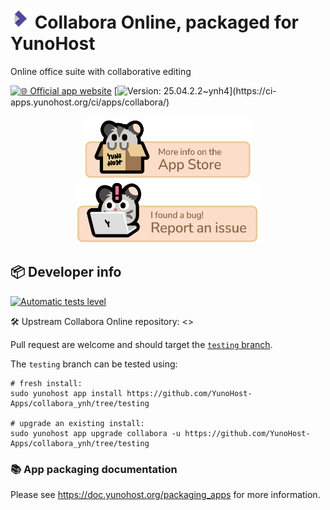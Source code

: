 <!--
N.B.: This README was automatically generated by <https://github.com/YunoHost/apps_tools/blob/main/readme_generator>
It shall NOT be edited by hand.
-->

<h1>
  <img src="https://raw.githubusercontent.com/YunoHost/apps/main/logos/collabora.png" width="32px" alt="Logo of Collabora Online">
  Collabora Online, packaged for YunoHost
</h1>

Online office suite with collaborative editing

[![🌐 Official app website](https://img.shields.io/badge/Official_app_website-darkgreen?style=for-the-badge)](https://collaboraoffice.com)
[![Version: 25.04.2.2~ynh4](https://img.shields.io/badge/Version-25.04.2.2~ynh4-rgba(0,150,0,1)?style=for-the-badge)](https://ci-apps.yunohost.org/ci/apps/collabora/)

<div align="center">
<a href="https://apps.yunohost.org/app/collabora"><img height="100px" src="https://github.com/YunoHost/yunohost-artwork/raw/refs/heads/main/badges/neopossum-badges/badge_more_info_on_the_appstore.svg"/></a>
<a href="https://github.com/YunoHost-Apps/collabora_ynh/issues"><img height="100px" src="https://github.com/YunoHost/yunohost-artwork/raw/refs/heads/main/badges/neopossum-badges/badge_report_an_issue.svg"/></a>
</div>

## 📦 Developer info

[![Automatic tests level](https://apps.yunohost.org/badge/cilevel/collabora)](https://ci-apps.yunohost.org/ci/apps/collabora/)

🛠️ Upstream Collabora Online repository: <>

Pull request are welcome and should target the [`testing` branch](https://github.com/YunoHost-Apps/collabora_ynh/tree/testing).

The `testing` branch can be tested using:
```
# fresh install:
sudo yunohost app install https://github.com/YunoHost-Apps/collabora_ynh/tree/testing

# upgrade an existing install:
sudo yunohost app upgrade collabora -u https://github.com/YunoHost-Apps/collabora_ynh/tree/testing
```

### 📚 App packaging documentation

Please see <https://doc.yunohost.org/packaging_apps> for more information.